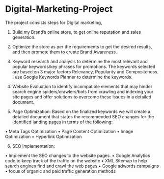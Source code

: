 # Digital-Marketing-Project

The project consists steps for Digital marketing, 

1.	Build my Brand’s online store, to get online reputation and sales generation. 

2. Optimize the store as per the requirements to get the desired results, and then promote them to create Brand Awareness.

3. Keyword research and analysis to determine the most relevant and popular keywords/key phrases for promotions. The keywords selected are based on 3 major factors Relevancy, Popularity and Compositeness. I use Google Keywords Planner to determine the keywords.

4. Website Evaluation to identify incompatible elements that may hinder search engine spiders/crawlers/bots from crawling and indexing your site pages and offer solutions to overcome these issues in a detailed document.

5. Page Optimization: Based on the finalized keywords we will create a detailed document that states the recommended SEO changes for the identified landing pages in terms of the following:

•	Meta Tags Optimization
•	Page Content Optimization
•	Image Optimization
•	Hyperlink Optimization

6. SEO Implementation:

•	Implement the SEO changes to the website pages.
•	Google Analytics code to keep track of the traffic on the website
•	XML Sitemap to help search engines find and crawl the web pages
•	Google adwords campaigns 
•	focus of organic and paid traffic generation methods

